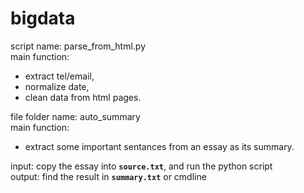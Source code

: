 # bigdata

script name: parse_from_html.py <br>
main function: 
  * extract tel/email, <br> 
  * normalize date, <br> 
  * clean data from html pages. <br> 

file folder name: auto_summary <br> 
main function: 
 * extract some important sentances from an essay as its summary. <br> 

input: copy the essay into **`source.txt`**, and run the python script <br> 
output: find the result in **`summary.txt`** or cmdline <br> 

